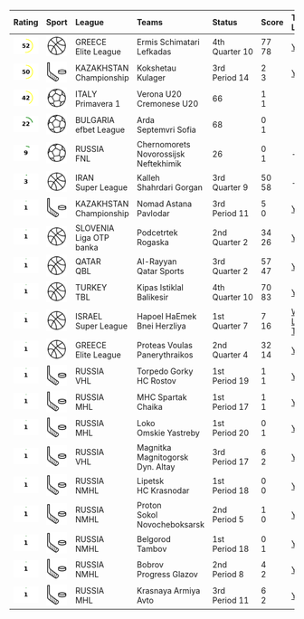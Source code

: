| Rating                                                                                                                                 | Sport                                                                                                                | League                     | Teams                                    | Status         | Score    | TV Listing                                                                       |
|:---------------------------------------------------------------------------------------------------------------------------------------|:---------------------------------------------------------------------------------------------------------------------|:---------------------------|:-----------------------------------------|:---------------|:---------|:---------------------------------------------------------------------------------|
| <img src="https://raw.githubusercontent.com/BlakeDuncan25/Donut-SVG-Ratings/bac4e4a278175106499642192132b1786a9aec38/52.svg" alt="52"> | <img src="https://raw.githubusercontent.com/BlakeDuncan25/Donut-SVG-Ratings/master/basketball.png" alt="Basketball"> | GREECE<br>Elite League     | Ermis Schimatari<br>Lefkadas             | 4th Quarter 10 | 77<br>78 | <a href="https://www.youtube.com/@HellenicBF/streams">YouTube</a>                |
| <img src="https://raw.githubusercontent.com/BlakeDuncan25/Donut-SVG-Ratings/bac4e4a278175106499642192132b1786a9aec38/50.svg" alt="50"> | <img src="https://raw.githubusercontent.com/BlakeDuncan25/Donut-SVG-Ratings/master/hockey.png" alt="Ice Hockey">     | KAZAKHSTAN<br>Championship | Kokshetau<br>Kulager                     | 3rd Period 14  | 2<br>3   | <a href="https://www.youtube.com/@insportchannel/streams">YouTube</a>            |
| <img src="https://raw.githubusercontent.com/BlakeDuncan25/Donut-SVG-Ratings/bac4e4a278175106499642192132b1786a9aec38/42.svg" alt="42"> | <img src="https://raw.githubusercontent.com/BlakeDuncan25/Donut-SVG-Ratings/master/soccer.png" alt="Soccer">         | ITALY<br>Primavera 1       | Verona U20<br>Cremonese U20              | 66             | 1<br>1   | <a href="#N/A"></a>                                                              |
| <img src="https://raw.githubusercontent.com/BlakeDuncan25/Donut-SVG-Ratings/bac4e4a278175106499642192132b1786a9aec38/22.svg" alt="22"> | <img src="https://raw.githubusercontent.com/BlakeDuncan25/Donut-SVG-Ratings/master/soccer.png" alt="Soccer">         | BULGARIA<br>efbet League   | Arda<br>Septemvri Sofia                  | 68             | 0<br>1   | <a href="#N/A"></a>                                                              |
| <img src="https://raw.githubusercontent.com/BlakeDuncan25/Donut-SVG-Ratings/bac4e4a278175106499642192132b1786a9aec38/9.svg" alt="9">   | <img src="https://raw.githubusercontent.com/BlakeDuncan25/Donut-SVG-Ratings/master/soccer.png" alt="Soccer">         | RUSSIA<br>FNL              | Chernomorets Novorossijsk<br>Neftekhimik | 26             | 0<br>1   | -                                                                                |
| <img src="https://raw.githubusercontent.com/BlakeDuncan25/Donut-SVG-Ratings/bac4e4a278175106499642192132b1786a9aec38/3.svg" alt="3">   | <img src="https://raw.githubusercontent.com/BlakeDuncan25/Donut-SVG-Ratings/master/basketball.png" alt="Basketball"> | IRAN<br>Super League       | Kalleh<br>Shahrdari Gorgan               | 3rd Quarter 9  | 50<br>58 | -                                                                                |
| <img src="https://raw.githubusercontent.com/BlakeDuncan25/Donut-SVG-Ratings/bac4e4a278175106499642192132b1786a9aec38/1.svg" alt="1">   | <img src="https://raw.githubusercontent.com/BlakeDuncan25/Donut-SVG-Ratings/master/hockey.png" alt="Ice Hockey">     | KAZAKHSTAN<br>Championship | Nomad Astana<br>Pavlodar                 | 3rd Period 11  | 5<br>0   | <a href="https://www.youtube.com/@insportchannel/streams">YouTube</a>            |
| <img src="https://raw.githubusercontent.com/BlakeDuncan25/Donut-SVG-Ratings/bac4e4a278175106499642192132b1786a9aec38/1.svg" alt="1">   | <img src="https://raw.githubusercontent.com/BlakeDuncan25/Donut-SVG-Ratings/master/basketball.png" alt="Basketball"> | SLOVENIA<br>Liga OTP banka | Podcetrtek<br>Rogaska                    | 2nd Quarter 2  | 34<br>26 | <a href="https://www.youtube.com/@kzs_si/streams">YouTube</a>                    |
| <img src="https://raw.githubusercontent.com/BlakeDuncan25/Donut-SVG-Ratings/bac4e4a278175106499642192132b1786a9aec38/1.svg" alt="1">   | <img src="https://raw.githubusercontent.com/BlakeDuncan25/Donut-SVG-Ratings/master/basketball.png" alt="Basketball"> | QATAR<br>QBL               | Al-Rayyan<br>Qatar Sports                | 3rd Quarter 2  | 57<br>47 | <a href="https://www.youtube.com/@QatarBasketballFederation/streams">YouTube</a> |
| <img src="https://raw.githubusercontent.com/BlakeDuncan25/Donut-SVG-Ratings/bac4e4a278175106499642192132b1786a9aec38/1.svg" alt="1">   | <img src="https://raw.githubusercontent.com/BlakeDuncan25/Donut-SVG-Ratings/master/basketball.png" alt="Basketball"> | TURKEY<br>TBL              | Kipas Istiklal<br>Balikesir              | 4th Quarter 10 | 70<br>83 | <a href="https://www.youtube.com/@TBF/streams">YouTube</a>                       |
| <img src="https://raw.githubusercontent.com/BlakeDuncan25/Donut-SVG-Ratings/bac4e4a278175106499642192132b1786a9aec38/1.svg" alt="1">   | <img src="https://raw.githubusercontent.com/BlakeDuncan25/Donut-SVG-Ratings/master/basketball.png" alt="Basketball"> | ISRAEL<br>Super League     | Hapoel HaEmek<br>Bnei Herzliya           | 1st Quarter 7  | 7<br>16  | <a href="https://www.winnerleague.tv/">Winner League TV</a>                      |
| <img src="https://raw.githubusercontent.com/BlakeDuncan25/Donut-SVG-Ratings/bac4e4a278175106499642192132b1786a9aec38/1.svg" alt="1">   | <img src="https://raw.githubusercontent.com/BlakeDuncan25/Donut-SVG-Ratings/master/basketball.png" alt="Basketball"> | GREECE<br>Elite League     | Proteas Voulas<br>Panerythraikos         | 2nd Quarter 4  | 32<br>14 | <a href="https://www.youtube.com/@HellenicBF/streams">YouTube</a>                |
| <img src="https://raw.githubusercontent.com/BlakeDuncan25/Donut-SVG-Ratings/bac4e4a278175106499642192132b1786a9aec38/1.svg" alt="1">   | <img src="https://raw.githubusercontent.com/BlakeDuncan25/Donut-SVG-Ratings/master/hockey.png" alt="Ice Hockey">     | RUSSIA<br>VHL              | Torpedo Gorky<br>HC Rostov               | 1st Period 19  | 1<br>1   | <a href="https://www.youtube.com/@VHL_SRC/streams">YouTube</a>                   |
| <img src="https://raw.githubusercontent.com/BlakeDuncan25/Donut-SVG-Ratings/bac4e4a278175106499642192132b1786a9aec38/1.svg" alt="1">   | <img src="https://raw.githubusercontent.com/BlakeDuncan25/Donut-SVG-Ratings/master/hockey.png" alt="Ice Hockey">     | RUSSIA<br>MHL              | MHC Spartak<br>Chaika                    | 1st Period 17  | 1<br>1   | <a href="https://www.youtube.com/@mhl_rus/streams">YouTube</a>                   |
| <img src="https://raw.githubusercontent.com/BlakeDuncan25/Donut-SVG-Ratings/bac4e4a278175106499642192132b1786a9aec38/1.svg" alt="1">   | <img src="https://raw.githubusercontent.com/BlakeDuncan25/Donut-SVG-Ratings/master/hockey.png" alt="Ice Hockey">     | RUSSIA<br>MHL              | Loko<br>Omskie Yastreby                  | 1st Period 20  | 0<br>1   | <a href="https://www.youtube.com/@mhl_rus/streams">YouTube</a>                   |
| <img src="https://raw.githubusercontent.com/BlakeDuncan25/Donut-SVG-Ratings/bac4e4a278175106499642192132b1786a9aec38/1.svg" alt="1">   | <img src="https://raw.githubusercontent.com/BlakeDuncan25/Donut-SVG-Ratings/master/hockey.png" alt="Ice Hockey">     | RUSSIA<br>VHL              | Magnitka Magnitogorsk<br>Dyn. Altay      | 3rd Period 17  | 6<br>2   | <a href="https://www.youtube.com/@VHL_SRC/streams">YouTube</a>                   |
| <img src="https://raw.githubusercontent.com/BlakeDuncan25/Donut-SVG-Ratings/bac4e4a278175106499642192132b1786a9aec38/1.svg" alt="1">   | <img src="https://raw.githubusercontent.com/BlakeDuncan25/Donut-SVG-Ratings/master/hockey.png" alt="Ice Hockey">     | RUSSIA<br>NMHL             | Lipetsk<br>HC Krasnodar                  | 1st Period 18  | 0<br>0   | <a href="https://nmhl.fhr.ru/news/index.php?SECTION_ID=2">YouTube</a>            |
| <img src="https://raw.githubusercontent.com/BlakeDuncan25/Donut-SVG-Ratings/bac4e4a278175106499642192132b1786a9aec38/1.svg" alt="1">   | <img src="https://raw.githubusercontent.com/BlakeDuncan25/Donut-SVG-Ratings/master/hockey.png" alt="Ice Hockey">     | RUSSIA<br>NMHL             | Proton<br>Sokol Novocheboksarsk          | 2nd Period 5   | 1<br>0   | <a href="https://nmhl.fhr.ru/news/index.php?SECTION_ID=2">YouTube</a>            |
| <img src="https://raw.githubusercontent.com/BlakeDuncan25/Donut-SVG-Ratings/bac4e4a278175106499642192132b1786a9aec38/1.svg" alt="1">   | <img src="https://raw.githubusercontent.com/BlakeDuncan25/Donut-SVG-Ratings/master/hockey.png" alt="Ice Hockey">     | RUSSIA<br>NMHL             | Belgorod<br>Tambov                       | 1st Period 18  | 0<br>1   | <a href="https://nmhl.fhr.ru/news/index.php?SECTION_ID=2">YouTube</a>            |
| <img src="https://raw.githubusercontent.com/BlakeDuncan25/Donut-SVG-Ratings/bac4e4a278175106499642192132b1786a9aec38/1.svg" alt="1">   | <img src="https://raw.githubusercontent.com/BlakeDuncan25/Donut-SVG-Ratings/master/hockey.png" alt="Ice Hockey">     | RUSSIA<br>NMHL             | Bobrov<br>Progress Glazov                | 2nd Period 8   | 4<br>2   | <a href="https://nmhl.fhr.ru/news/index.php?SECTION_ID=2">YouTube</a>            |
| <img src="https://raw.githubusercontent.com/BlakeDuncan25/Donut-SVG-Ratings/bac4e4a278175106499642192132b1786a9aec38/1.svg" alt="1">   | <img src="https://raw.githubusercontent.com/BlakeDuncan25/Donut-SVG-Ratings/master/hockey.png" alt="Ice Hockey">     | RUSSIA<br>MHL              | Krasnaya Armiya<br>Avto                  | 3rd Period 11  | 6<br>2   | <a href="https://www.youtube.com/@mhl_rus/streams">YouTube</a>                   |